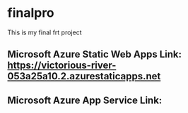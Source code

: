 # finalpro
This is my final frt project

## Microsoft Azure Static Web Apps Link: https://victorious-river-053a25a10.2.azurestaticapps.net

## Microsoft Azure App Service Link: 
